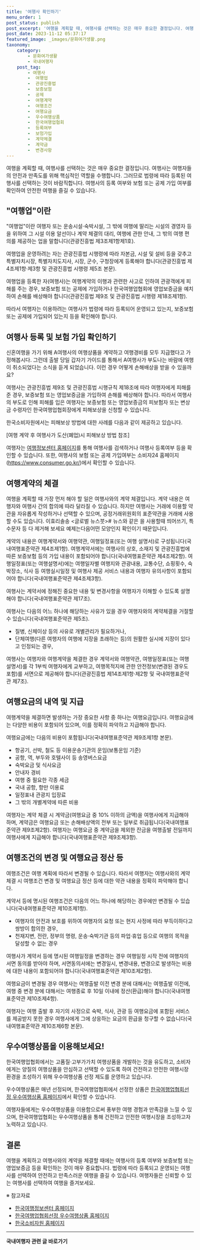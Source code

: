 ```yaml
---
title: '여행사 확인하기'
menu_order: 1
post_status: publish
post_excerpt: '여행을 계획할 때, 여행사를 선택하는 것은 매우 중요한 결정입니다. 여행사는 여행자들의 안전과 만족도를 위해 핵심적인 역할을 수행합니다. 그러므로 법령에 따라 등록된 여행사를 선택하는 것이 바람직합니다. 여행사의 등록 여부와 보험 또는 공제 가입 여부를 확인하여 안전한 여행을 즐길 수 있습니다.'
post_date: 2023-11-12 05:37:17
featured_image: _images/문화여가생활.png
taxonomy:
    category:
        - 문화여가생활
        - 국내여행자
    post_tag:
        - 여행사
        -  여행업
        -  관광진흥법
        -  보증보험
        -  공제
        -  여행계약
        -  여행조건
        -  여행요금
        -  우수여행상품
        -  한국여행업협회
        -  등록여부
        -  보험가입
        -  계약체결
        -  계약금
        -  변경사항
---
```



여행을 계획할 때, 여행사를 선택하는 것은 매우 중요한 결정입니다. 여행사는 여행자들의 안전과 만족도를 위해 핵심적인 역할을 수행합니다. 그러므로 법령에 따라 등록된 여행사를 선택하는 것이 바람직합니다. 여행사의 등록 여부와 보험 또는 공제 가입 여부를 확인하여 안전한 여행을 즐길 수 있습니다.

## "여행업"이란

"여행업"이란 여행자 또는 운송시설·숙박시설, 그 밖에 여행에 딸리는 시설의 경영자 등을 위하여 그 시설 이용 알선이나 계약 체결의 대리, 여행에 관한 안내, 그 밖의 여행 편의를 제공하는 업을 말합니다(관광진흥법 제3조제1항제1호).

여행업을 운영하려는 자는 관광진흥법 시행령에 따라 자본금, 시설 및 설비 등을 갖추고 특별자치시장, 특별자치도지사, 시장, 군수, 구청장에게 등록해야 합니다(관광진흥법 제4조제1항·제3항 및 관광진흥법 시행령 제5조 본문).

여행업을 등록한 자(여행사)는 여행계약의 이행과 관련한 사고로 인하여 관광객에게 피해를 주는 경우, 보증보험 또는 공제에 가입하거나 한국여행업협회에 영업보증금을 예치하여 손해를 배상해야 합니다(관광진흥법 제9조 및 관광진흥법 시행령 제18조제1항).

따라서 여행자는 이용하려는 여행사가 법령에 따라 등록되어 운영되고 있는지, 보증보험 또는 공제에 가입되어 있는지 등을 확인해야 합니다.

## 여행사 등록 및 보험 가입 확인하기

신혼여행을 가기 위해 A여행사의 여행상품을 계약하고 여행경비를 모두 지급했다고 가정해봅시다. 그런데 출발 당일 갑자기 가이드를 통해서 A여행사가 부도나는 바람에 여행이 취소되었다는 소식을 듣게 되었습니다. 이런 경우 어떻게 손해배상을 받을 수 있을까요?

여행사는 관광진흥법 제9조 및 관광진흥법 시행규칙 제18조에 따라 여행자에게 피해를 준 경우, 보증보험 또는 영업보증금을 가입하여 손해를 배상해야 합니다. 따라서 여행사의 부도로 인해 피해를 입은 여행자는 보증보험 또는 영업보증금의 피보험자 또는 변상금 수령자인 한국여행업협회장에게 피해보상을 신청할 수 있습니다.

한국소비자원에서는 피해보상 방법에 대한 사례를 다음과 같이 제공하고 있습니다.

[여행 계약 후 여행사가 도산(폐업)시 피해보상 방법 참조]

여행자는 [여행정보센터 홈페이지](http://www.tourinfo.or.kr/)를 통해 여행사를 검색하거나 여행사 등록여부 등을 확인할 수 있습니다. 또한, 여행사의 보험 또는 공제 가입여부는 소비자24 홈페이지(https://www.consumer.go.kr/)에서 확인할 수 있습니다.

## 여행계약의 체결

여행을 계획할 때 가장 먼저 해야 할 일은 여행사와의 계약 체결입니다. 계약 내용은 여행자와 여행사 간의 합의에 따라 달라질 수 있습니다. 하지만 여행사는 거래에 이용할 약관을 자유롭게 작성하거나 선택할 수 있으며, 공정거래위원회의 표준약관을 거래에 사용할 수도 있습니다. 이효리솔송 <글로벌 뉴스붓># 뉴스와 같은  을 사용할때 띄어쓰기, 특수문자 등 다 제거해 보세요 예제는다음어떤 모양인지 확인이기 때문입니다.

계약의 내용은 여행계약서와 여행약관, 여행일정표(또는 여행 설명서)로 구성됩니다(국내여행표준약관 제4조제1항). 여행계약서에는 여행사의 상호, 소재지 및 관광진흥법에 따른 보증보험 등의 가입 내용이 포함되어야 합니다(국내여행표준약관 제4조제2항). 여행일정표(또는 여행설명서)에는 여행일자별 여행지와 관광내용, 교통수단, 쇼핑횟수, 숙박장소, 식사 등 여행실시일정 및 여행사 제공 서비스 내용과 여행자 유의사항이 포함되어야 합니다(국내여행표준약관 제4조제3항).

여행사는 계약서에 정해진 중요한 내용 및 변경사항을 여행자가 이해할 수 있도록 설명해야 합니다(국내여행표준약관 제17조). 

여행사는 다음의 어느 하나에 해당하는 사유가 있을 경우 여행자와의 계약체결을 거절할 수 있습니다(국내여행표준약관 제5조).
- 질병, 신체이상 등의 사유로 개별관리가 필요하거나,
- 단체여행(다른 여행자의 여행에 지장을 초래하는 등)의 원활한 실시에 지장이 있다고 인정되는 경우,
 
여행사는 여행자와 여행계약을 체결한 경우 계약서와 여행약관, 여행일정표(또는 여행설명서)를 각 1부씩 여행자에게 교부하고, 여행목적지에 관한 안전정보(변경된 경우도 포함)를 서면으로 제공해야 합니다(관광진흥법 제14조제1항·제2항 및 국내여행표준약관 제7조).

## 여행요금의 내역 및 지급

여행계약을 체결하면 발생하는 가장 중요한 사항 중 하나는 여행요금입니다. 여행요금에는 다양한 비용이 포함되어 있으며, 이를 정확히 파악하고 지급해야 합니다.

여행요금에는 다음의 비용이 포함됩니다(국내여행표준약관 제9조제1항 본문).
- 항공기, 선박, 철도 등 이용운송기관의 운임(보통운임 기준)
- 공항, 역, 부두와 호텔사이 등 송영버스요금
- 숙박요금 및 식사요금
- 안내자 경비
- 여행 중 필요한 각종 세금
- 국내 공항, 항만 이용료
- 일정표내 관광지 입장료
- 그 밖의 개별계약에 따른 비용

여행자는 계약 체결 시 계약금(여행요금 중 10% 이하의 금액)을 여행사에게 지급해야 하며, 계약금은 여행요금 또는 손해배상액의 전부 또는 일부로 취급됩니다(국내여행표준약관 제9조제2항). 여행자는 여행요금 중 계약금을 제외한 잔금을 여행출발 전일까지 여행사에게 지급해야 합니다(국내여행표준약관 제9조제3항).

## 여행조건의 변경 및 여행요금 정산 등

여행조건은 여행 계획에 따라서 변경될 수 있습니다. 따라서 여행자는 여행사와의 계약 체결 시 여행조건 변경 및 여행요금 정산 등에 대한 약관 내용을 정확히 파악해야 합니다.

계약서 등에 명시된 여행조건은 다음의 어느 하나에 해당하는 경우에만 변경될 수 있습니다(국내여행표준약관 제10조제1항).
- 여행자의 안전과 보호를 위하여 여행자의 요청 또는 현지 사정에 따라 부득이하다고 쌍방이 합의한 경우,
- 천재지변, 전란, 정부의 명령, 운송·숙박기관 등의 파업·휴업 등으로 여행의 목적을 달성할 수 없는 경우

여행사가 계약서 등에 명시된 여행일정을 변경하는 경우 여행일정 시작 전에 여행자의 서면 동의를 받아야 하며, 서면동의서에는 변경일시, 변경내용, 변경으로 발생하는 비용에 대한 내용이 포함되어야 합니다(국내여행표준약관 제10조제2항).

여행요금이 변경될 경우 여행사는 여행출발 이전 변경 분에 대해서는 여행출발 이전에, 여행 중 변경 분에 대해서는 여행종료 후 10일 이내에 정산(환급)해야 합니다(국내여행표준약관 제10조제4항).

여행자는 여행 출발 후 자기의 사정으로 숙박, 식사, 관광 등 여행요금에 포함된 서비스를 제공받지 못한 경우 여행사에게 그에 상응하는 요금의 환급을 청구할 수 없습니다(국내여행표준약관 제10조제6항 본문).

## 우수여행상품을 이용해보세요!

한국여행업협회에서는 고품질·고부가가치 여행상품을 개발하는 것을 유도하고, 소비자에게는 양질의 여행상품을 안심하고 선택할 수 있도록 하여 건전하고 안전한 여행시장 환경을 조성하기 위해 우수여행상품 선정 제도를 운영하고 있습니다. 

우수여행상품은 매년 선정되며, 한국여행업협회에서 선정한 상품은 [한국여행업협회선정 우수여행상품 홈페이지](http://www.besttp.or.kr/)에서 확인할 수 있습니다.

여행자들에게는 우수여행상품을 이용함으로써 풍부한 여행 경험과 만족감을 느낄 수 있으며, 한국여행업협회는 우수여행상품을 통해 건전하고 안전한 여행시장을 조성하고자 노력하고 있습니다.

## 결론

여행을 계획하고 여행사와의 계약을 체결할 때에는 여행사의 등록 여부와 보증보험 또는 영업보증금 등을 확인하는 것이 매우 중요합니다. 법령에 따라 등록되고 운영되는 여행사를 선택하여 안전하고 만족스러운 여행을 즐길 수 있습니다. 여행자들은 신뢰할 수 있는 여행사를 선택하여 여행을 즐겨보세요.

※ 참고자료
- [한국여행정보센터 홈페이지](http://www.tourinfo.or.kr/)
- [한국여행업협회선정 우수여행상품 홈페이지](http://www.besttp.or.kr/)
- [한국소비자원 홈페이지](https://www.consumer.go.kr/)


<!-- wp:separator -->
<hr class="wp-block-separator has-alpha-channel-opacity"/>
<!-- /wp:separator -->

<!-- wp:group {"backgroundColor":"base","layout":{"type":"constrained"}} -->
<div class="wp-block-group has-base-background-color has-background"><!-- wp:paragraph {"align":"center","fontSize":"medium"} -->
<p class="has-text-align-center has-large-font-size"><strong>국내여행자 관련 글 바로가기</strong></p>
<!-- /wp:paragraph -->


<!-- wp:latest-posts
{"categories":[{"id":15374,"count":19,"description":"","link":"https://uknowlaw.com/category/%ea%b5%ad%eb%82%b4%ec%97%ac%ed%96%89%ec%9e%90/","name":"국내여행자","slug":"국내여행자","taxonomy":"category","parent":0,"meta":[],"_links":{"self":[{"href":"https://uknowlaw.com/wp-json/wp/v2/categories/15374"}],"collection":[{"href":"https://uknowlaw.com/wp-json/wp/v2/categories"}],"about":[{"href":"https://uknowlaw.com/wp-json/wp/v2/taxonomies/category"}],"wp:post_type":[{"href":"https://uknowlaw.com/wp-json/wp/v2/posts?categories=15374"}],"curies":[{"name":"wp","href":"https://api.w.org/{rel}","templated":true}]}}],"postsToShow":100,"excerptLength":28,"postLayout":"grid","columns":2,"featuredImageAlign":"left","featuredImageSizeSlug":"large","fontSize":"small"} /--></div>
<!-- /wp:group -->